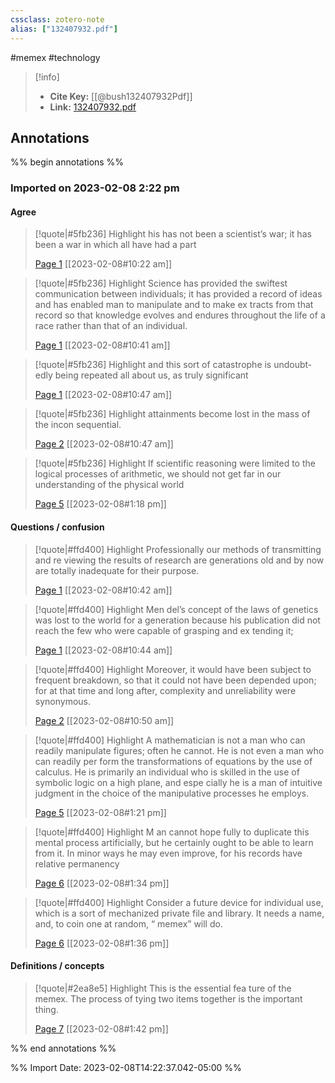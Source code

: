 ```yaml
---
cssclass: zotero-note
alias: ["132407932.pdf"]
---
```

#memex #technology

> [!info]
> - **Cite Key:** [[@bush132407932Pdf]]
> - **Link:** [132407932.pdf](file://C:\Users\conco\Zotero\storage\P7RR9JM3\132407932.pdf)

## Annotations
%% begin annotations %%

### Imported on 2023-02-08 2:22 pm

#### Agree

> [!quote|#5fb236] Highlight
> his has not been a scientist’s war; it has been a war in which all have had a part
>
> [Page 1](zotero://open-pdf/library/items/P7RR9JM3?page=1) [[2023-02-08#10:22 am]]

> [!quote|#5fb236] Highlight
> Science has provided the swiftest communication between individuals; it has provided a record of ideas and has enabled man to manipulate and to make ex­ tracts from that record so that knowledge evolves and endures throughout the life of a race rather than that of an individual.
>
> [Page 1](zotero://open-pdf/library/items/P7RR9JM3?page=1) [[2023-02-08#10:41 am]]

> [!quote|#5fb236] Highlight
> and this sort of catastrophe is undoubt­ edly being repeated all about us, as truly significant
>
> [Page 1](zotero://open-pdf/library/items/P7RR9JM3?page=1) [[2023-02-08#10:47 am]]

> [!quote|#5fb236] Highlight
> attainments become lost in the mass of the incon­ sequential.
>
> [Page 2](zotero://open-pdf/library/items/P7RR9JM3?page=2) [[2023-02-08#10:47 am]]

> [!quote|#5fb236] Highlight
> If scientific reasoning were limited to the logical processes of arithmetic, we should not get far in our understanding of the physical world
>
> [Page 5](zotero://open-pdf/library/items/P7RR9JM3?page=5) [[2023-02-08#1:18 pm]]

#### Questions / confusion

> [!quote|#ffd400] Highlight
> Professionally our methods of transmitting and re­ viewing the results of research are generations old and by now are totally inadequate for their purpose.
>
> [Page 1](zotero://open-pdf/library/items/P7RR9JM3?page=1) [[2023-02-08#10:42 am]]

> [!quote|#ffd400] Highlight
> Men­ del’s concept of the laws of genetics was lost to the world for a generation because his publication did not reach the few who were capable of grasping and ex­ tending it;
>
> [Page 1](zotero://open-pdf/library/items/P7RR9JM3?page=1) [[2023-02-08#10:44 am]]

> [!quote|#ffd400] Highlight
> Moreover, it would have been subject to frequent breakdown, so that it could not have been depended upon; for at that time and long after, complexity and unreliability were synonymous.
>
> [Page 2](zotero://open-pdf/library/items/P7RR9JM3?page=2) [[2023-02-08#10:50 am]]

> [!quote|#ffd400] Highlight
> A mathematician is not a man who can readily manipulate figures; often he cannot. He is not even a man who can readily per­ form the transformations of equations by the use of calculus. He is primarily an individual who is skilled in the use of symbolic logic on a high plane, and espe­ cially he is a man of intuitive judgment in the choice of the manipulative processes he employs.
>
> [Page 5](zotero://open-pdf/library/items/P7RR9JM3?page=5) [[2023-02-08#1:21 pm]]

> [!quote|#ffd400] Highlight
> M an cannot hope fully to duplicate this mental process artificially, but he certainly ought to be able to learn from it. In minor ways he may even improve, for his records have relative permanency
>
> [Page 6](zotero://open-pdf/library/items/P7RR9JM3?page=6) [[2023-02-08#1:34 pm]]

> [!quote|#ffd400] Highlight
> Consider a future device for individual use, which is a sort of mechanized private file and library. It needs a name, and, to coin one at random, “ memex” will do.
>
> [Page 6](zotero://open-pdf/library/items/P7RR9JM3?page=6) [[2023-02-08#1:36 pm]]

#### Definitions / concepts

> [!quote|#2ea8e5] Highlight
> This is the essential fea­ ture of the memex. The process of tying two items together is the important thing.
>
> [Page 7](zotero://open-pdf/library/items/P7RR9JM3?page=7) [[2023-02-08#1:42 pm]]


%% end annotations %%

%% Import Date: 2023-02-08T14:22:37.042-05:00 %%
